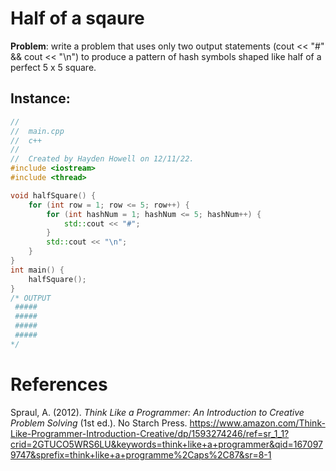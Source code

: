 # Half of a sqaure 


**Problem**: write a problem that uses only two output statements (cout << "#" && cout << "\n") to produce a pattern of hash symbols 
shaped like half of a perfect 5 x 5 square. 

## Instance: 
```cpp 
//
//  main.cpp
//  c++
//
//  Created by Hayden Howell on 12/11/22.
#include <iostream>
#include <thread>

void halfSquare() {
    for (int row = 1; row <= 5; row++) {
        for (int hashNum = 1; hashNum <= 5; hashNum++) {
            std::cout << "#";
        }
        std::cout << "\n";
    }
}
int main() {
    halfSquare();
}
/* OUTPUT
 #####
 #####
 #####
 #####
*/
``` 


# References 
Spraul, A. (2012). *Think Like a Programmer: An Introduction to Creative Problem Solving* (1st ed.). No Starch Press. <https://www.amazon.com/Think-Like-Programmer-Introduction-Creative/dp/1593274246/ref=sr_1_1?crid=2GTUCO5WRS6LU&keywords=think+like+a+programmer&qid=1670979747&sprefix=think+like+a+programme%2Caps%2C87&sr=8-1> 

